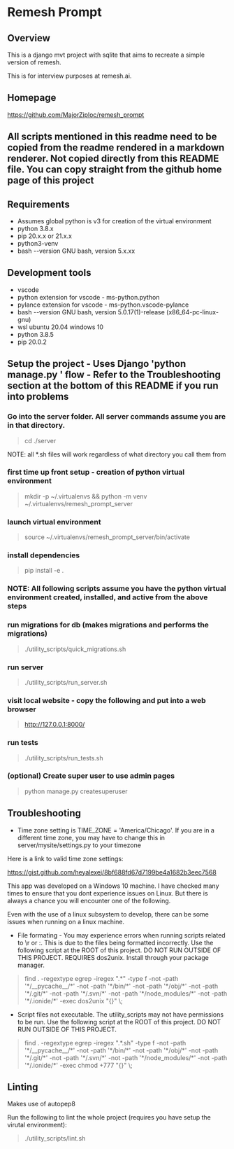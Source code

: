 # Remesh Prompt

## Overview
This is a django mvt project with sqlite that aims to recreate a simple version of remesh.

This is for interview purposes at remesh.ai.

## Homepage
https://github.com/MajorZiploc/remesh_prompt

## All scripts mentioned in this readme need to be copied from the readme rendered in a markdown renderer. Not copied directly from this README file. You can copy straight from the github home page of this project

## Requirements
- Assumes global python is v3 for creation of the virtual environment
- python 3.8.x
- pip 20.x.x or 21.x.x
- python3-venv
- bash --version GNU bash, version 5.x.xx

## Development tools
- vscode
- python extension for vscode - ms-python.python
- pylance extension for vscode - ms-python.vscode-pylance
- bash --version GNU bash, version 5.0.17(1)-release (x86\_64-pc-linux-gnu)
- wsl ubuntu 20.04 windows 10
- python 3.8.5
- pip 20.0.2

## Setup the project - Uses Django 'python manage.py <command>' flow - Refer to the Troubleshooting section at the bottom of this README if you run into problems

### Go into the server folder. All server commands assume you are in that directory.

> cd ./server


NOTE: all \*.sh files will work regardless of what directory you call them from

### first time up front setup - creation of python virtual environment
> mkdir -p ~/.virtualenvs && python -m venv ~/.virtualenvs/remesh\_prompt\_server

### launch virtual environment
> source ~/.virtualenvs/remesh\_prompt\_server/bin/activate

### install dependencies
> pip install -e .

### NOTE: All following scripts assume you have the python virtual environment created, installed, and active from the above steps

### run migrations for db (makes migrations and performs the migrations)
> ./utility\_scripts/quick\_migrations.sh

### run server
> ./utility\_scripts/run\_server.sh

### visit local website - copy the following and put into a web browser
> http://127.0.0.1:8000/

### run tests
> ./utility\_scripts/run\_tests.sh

### (optional) Create super user to use admin pages
> python manage.py createsuperuser

## Troubleshooting

- Time zone setting is TIME_ZONE = 'America/Chicago'. If you are in a different time zone, you may have to change this in server/mysite/settings.py to your timezone

Here is a link to valid time zone settings:

https://gist.github.com/heyalexej/8bf688fd67d7199be4a1682b3eec7568

This app was developed on a Windows 10 machine. I have checked many times to ensure that you dont experience issues on Linux. But there is always a chance you will encounter one of the following.

Even with the use of a linux subsystem to develop, there can be some issues when running on a linux machine.

- File formating - You may experience errors when running scripts related to \r or :. This is due to the files being formatted incorrectly. Use the following script at the ROOT of this project. DO NOT RUN OUTSIDE OF THIS PROJECT. REQUIRES dos2unix. Install through your package manager.
> find . -regextype egrep -iregex ".\*" -type f -not -path '\*/\_\_pycache\_\_/\*' -not -path '\*/bin/\*' -not -path '\*/obj/\*' -not -path '\*/.git/\*' -not -path '\*/.svn/\*' -not -path '\*/node\_modules/\*' -not -path '\*/.ionide/\*' -exec dos2unix "{}" \\;

- Script files not executable. The utility\_scripts may not have permissions to be run. Use the following script at the ROOT of this project. DO NOT RUN OUTSIDE OF THIS PROJECT.
> find . -regextype egrep -iregex ".\*\.sh" -type f -not -path '\*/\_\_pycache\_\_/\*' -not -path '\*/bin/\*' -not -path '\*/obj/\*' -not -path '\*/.git/\*' -not -path '\*/.svn/\*' -not -path '\*/node\_modules/\*' -not -path '\*/.ionide/\*' -exec chmod +777 "{}" \\;

## Linting

Makes use of autopep8

Run the following to lint the whole project (requires you have setup the virutal environment):

> ./utility\_scripts/lint.sh

